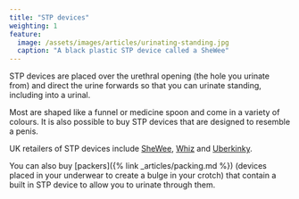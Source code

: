 ```yaml
---
title: "STP devices"
weighting: 1
feature:
  image: /assets/images/articles/urinating-standing.jpg
  caption: "A black plastic STP device called a SheWee"
---
```


STP devices are placed over the urethral opening (the hole you urinate from) and direct the urine forwards so that you can urinate standing, including into a urinal.

Most are shaped like a funnel or medicine spoon and come in a variety of colours. It is also possible to buy STP devices that are designed to resemble a penis.

UK retailers of STP devices include [SheWee](http://www.shewee.com/), [Whiz](http://www.whizproducts.co.uk) and [Uberkinky](http://www.uberkinky.co.uk).

You can also buy [packers]({% link _articles/packing.md %}) (devices placed in your underwear to create a bulge in your crotch) that contain a built in STP device to allow you to urinate through them.
